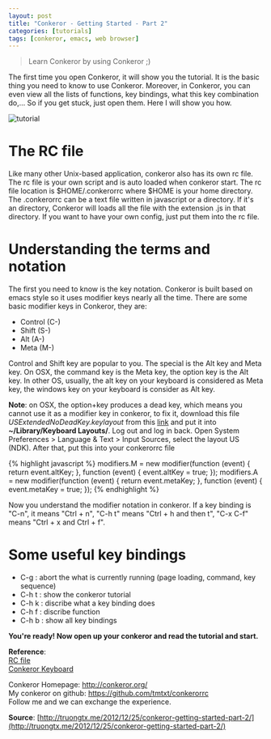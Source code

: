```yaml
---
layout: post
title: "Conkeror - Getting Started - Part 2"
categories: [tutorials]
tags: [conkeror, emacs, web browser]
---
```


> Learn Conkeror by using Conkeror ;)

The first time you open Conkeror, it will show you the tutorial. It is the basic
thing you need to know to use Conkeror. Moreover, in Conkeror, you can even view
all the lists of functions, key bindings, what this key combination do,... So if
you get stuck, just open them. Here I will show you how.

![tutorial](http://rmitc.org/wp-content/uploads/2013/01/tutorial1.png)

# The RC file

Like many other Unix-based application, conkeror also has its own rc
file. The rc file is your own script and is auto loaded when conkeror
start. The rc file location is \$HOME/.conkerorrc where \$HOME is your
home directory. The .conkerorrc can be a text file written in javascript
or a directory. If it's an directory, Conkeror will loads all the file
with the extension .js in that directory. If you want to have your own
config, just put them into the rc file.

# Understanding the terms and notation

The first you need to know is the key notation. Conkeror is built based
on emacs style so it uses modifier keys nearly all the time. There are
some basic modifier keys in Conkeror, they are:

-   Control (C-)
-   Shift (S-)
-   Alt (A-)
-   Meta (M-)

Control and Shift key are popular to you. The special is the Alt key and
Meta key. On OSX, the command key is the Meta key, the option key is the
Alt key. In other OS, usually, the alt key on your keyboard is
considered as Meta key, the windows key on your keyboard is consider as
Alt key.

**Note**: on OSX, the option+key produces a dead key, which means
you cannot use it as a modifier key in conkeror, to fix it, download
this file *USExtendedNoDeadKey.keylayout* from this
[link](http://conkeror.org/Keyboard?action=AttachFile&do=view&target=USExtendedNoDeadKey.keylayout)
and put it into **\~/Library/Keyboard Layouts/**. Log out and log in
back. Open System Preferences \> Language & Text \> Input Sources,
select the layout US (NDK). After that, put this into your conkerorrc
file

{% highlight javascript %}
modifiers.M = new modifier(function (event) { return event.altKey; },
                           function (event) { event.altKey = true; });
modifiers.A = new modifier(function (event) { return event.metaKey; },
                           function (event) { event.metaKey = true; });
{% endhighlight %}

Now you understand the modifier notation in conkeror. If a key binding is "C-n",
it means "Ctrl + n", "C-h t" means "Ctrl + h and then t", "C-x C-f" means
"Ctrl + x and Ctrl + f".

# Some useful key bindings

- C-g : abort the what is currently running (page loading, command, key sequence)
- C-h t : show the conkeror tutorial
- C-h k : discribe what a key binding does
- C-h f : discribe function
- C-h b : show all key bindings

**You're ready! Now open up your conkeror and read the tutorial and start.**

**Reference**:  
[RC file](http://conkeror.org/ConkerorRC)  
[Conkeror Keyboard](http://conkeror.org/Keyboard)  

Conkeror Homepage: <http://conkeror.org/>  
My conkeror on github: <https://github.com/tmtxt/conkerorrc>  
Follow me and we can exchange the experience.

**Source**:
[http://truongtx.me/2012/12/25/conkeror-getting-started-part-2/](http://truongtx.me/2012/12/25/conkeror-getting-started-part-2/)
